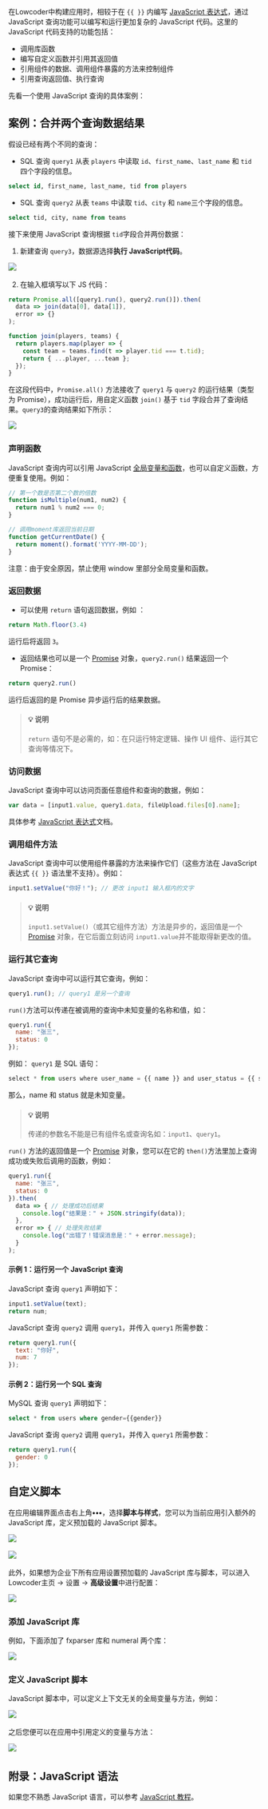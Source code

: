 在Lowcoder中构建应用时，相较于在 `{{ }}`​ 内编写 [JavaScript 表达式](../javascript-in-lowcoder/writing-javascript.md)，通过 JavaScript 查询功能可以编写和运行更加复杂的 JavaScript 代码。这里的 JavaScript 代码支持的功能包括：

* 调用库函数
* 编写自定义函数并引用其返回值
* 引用组件的数据、调用组件暴露的方法来控制组件
* 引用查询返回值、执行查询

先看一个使用 JavaScript 查询的具体案例：

## 案例：合并两个查询数据结果

假设已经有两个不同的查询：

* SQL 查询 `query1`​ 从表 `players`​ 中读取 `id`​、`first_name`​、`last_name`​ 和 `tid`​ 四个字段的信息。

```sql
select id, first_name, last_name, tid from players
```

* SQL 查询 `query2`​ 从表 `teams`​ 中读取 `tid`​、`city`​ 和 `name`​ 三个字段的信息。

```sql
select tid, city, name from teams
```

接下来使用 JavaScript 查询根据 `tid`​ 字段合并两份数据：

1. 新建查询 `query3`​，数据源选择**执行 JavaScript代码**​。

![](../assets/1-20231002175904-nql9kvn.png)​

2. 在输入框填写以下 JS 代码：

```javascript
return Promise.all([query1.run(), query2.run()]).then(
  data => join(data[0], data[1]),
  error => {}
);

function join(players, teams) {
  return players.map(player => {
    const team = teams.find(t => player.tid === t.tid);
    return { ...player, ...team };
  });
}
```

在这段代码中，`Promise.all()`​ 方法接收了 `query1`​ 与 `query2`​ 的运行结果（类型为 Promise），成功运行后，用自定义函数 `join()`​ 基于 `tid`​ 字段合并了查询结果。`query3`​ 的查询结果如下所示：

![](../assets/2-20231002175904-by3bpfv.png)​

### 声明函数

JavaScript 查询内可以引用 JavaScript [全局变量和函数](https://developer.mozilla.org/zh-CN/docs/Web/JavaScript/Reference/Global_Objects)，也可以自定义函数，方便重复使用。例如：

```javascript
// 第一个数是否第二个数的倍数
function isMultiple(num1, num2) {
  return num1 % num2 === 0;
}

// 调用moment库返回当前日期
function getCurrentDate() {
  return moment().format('YYYY-MM-DD');
}
```

注意：由于安全原因，禁止使用 window 里部分全局变量和函数。

### 返回数据

* 可以使用 `return`​ 语句返回数据，例如 ：

```javascript
return Math.floor(3.4)
```

运行后将返回 `3`​。

* 返回结果也可以是一个 [Promise](https://developer.mozilla.org/zh-CN/docs/Web/JavaScript/Reference/Global_Objects/Promise) 对象，`query2.run()`​ 结果返回一个 Promise：

```javascript
return query2.run()
```

运行后返回的是 Promise 异步运行后的结果数据。

> #### 💡 说明
>
> ​`return`​ 语句不是必需的，如：在只运行特定逻辑、操作 UI 组件、运行其它查询等情况下。

### 访问数据

JavaScript 查询中可以访问页面任意组件和查询的数据，例如：

```javascript
var data = [input1.value, query1.data, fileUpload.files[0].name];
```

具体参考 [JavaScript 表达式](../javascript-in-lowcoder/writing-javascript.md)文档。

### 调用组件方法

JavaScript 查询中可以使用组件暴露的方法来操作它们（这些方法在 JavaScript 表达式 `{{ }}`​ 语法里不支持）。例如：

```javascript
input1.setValue("你好！"); // 更改 input1 输入框内的文字
```

> #### 💡 说明
>
> ​`input1.setValue()`​ （或其它组件方法）方法是异步的，返回值是一个 [Promise](https://developer.mozilla.org/zh-CN/docs/Web/JavaScript/Reference/Global_Objects/Promise) 对象，在它后面立刻访问 `input1.value`​ 并不能取得新更改的值。

### 运行其它查询

JavaScript 查询中可以运行其它查询，例如：

```javascript
query1.run(); // query1 是另一个查询
```

​`run()`​ 方法可以传递在被调用的查询中未知变量的名称和值，如：

```javascript
query1.run({
  name: "张三",
  status: 0 
});
```

例如： `query1`​ 是 SQL 语句：

```javascript
select * from users where user_name = {{ name }} and user_status = {{ status }}
```

那么，name 和 status 就是未知变量。

> #### 💡 说明
>
> 传递的参数名不能是已有组件名或查询名如：`input1`​、`query1`​。

​`run()`​ 方法的返回值是一个 [Promise](https://developer.mozilla.org/zh-CN/docs/Web/JavaScript/Reference/Global_Objects/Promise) 对象，您可以在它的 `then()`​ 方法里加上查询成功或失败后调用的函数，例如：

```javascript
query1.run({
  name: "张三",
  status: 0 
}).then(
  data => { // 处理成功后结果
    console.log("结果是：" + JSON.stringify(data)); 
  },
  error => { // 处理失败结果
    console.log("出错了！错误消息是：" + error.message);
  }
);
```

#### 示例 1：运行另一个 JavaScript 查询

JavaScript 查询 `query1`​ 声明如下：

```javascript
input1.setValue(text);
return num;
```

JavaScript 查询 `query2`​ 调用 `query1`​，并传入 `query1`​ 所需参数：

```javascript
return query1.run({
  text: "你好",
  num: 7
});
```

#### 示例 2：运行另一个 SQL 查询

MySQL 查询 `query1`​ 声明如下：

```sql
select * from users where gender={{gender}}
```

JavaScript 查询 `query2`​ 调用 `query1`​，并传入 `query1`​ 所需参数：

```javascript
return query1.run({
  gender: 0
});
```

## 自定义脚本

在应用编辑界面点击右上角 ​**•••**​，选择​**脚本与样式**​，您可以为当前应用引入额外的 JavaScript 库，定义预加载的 JavaScript 脚本。

![](../assets/1-20231002175904-u6a7cs7.png)​

![](../assets/2-20231002175904-zmwxqc5.png)​

此外，如果想为企业下所有应用设置预加载的 JavaScript 库与脚本，可以进入Lowcoder主页 -> 设置 -> **高级设置**中进行配置：

![](../assets/3-20231002175904-4hs5yne.png)​

### 添加 JavaScript 库

例如，下面添加了 fxparser 库和 numeral 两个库：

![](../assets/4-20231002175904-s1cau2u.png)​

### 定义 JavaScript 脚本

JavaScript 脚本中，可以定义上下文无关的全局变量与方法，例如：

![](../assets/5-20231002175904-gpzdj3x.png)​

之后您便可以在应用中引用定义的变量与方法：

![](../assets/6-20231002175904-thbldw6.png)​

## 附录：JavaScript 语法

如果您不熟悉 JavaScript 语言，可以参考 [JavaScript 教程](https://developer.mozilla.org/zh-CN/docs/Web/JavaScript)。